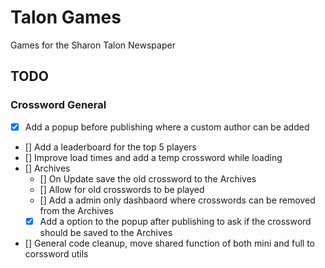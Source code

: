 # Talon Games

Games for the Sharon Talon Newspaper

## TODO

### Crossword General

- [x] Add a popup before publishing where a custom author can be added
- [] Add a leaderboard for the top 5 players
- [] Improve load times and add a temp crossword while loading
- [] Archives
  - [] On Update save the old crossword to the Archives
  - [] Allow for old crosswords to be played
  - [] Add a admin only dashbaord where crosswords can be removed from the Archives
  - [x] Add a option to the popup after publishing to ask if the crossword should be saved to the Archives
- [] General code cleanup, move shared function of both mini and full to corssword utils
